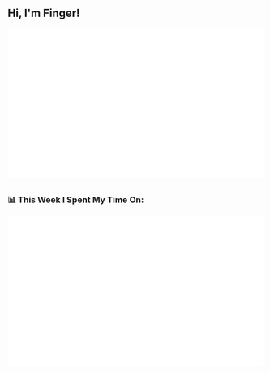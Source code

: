 <h2> Hi, I'm Finger!</h2>

<img align="right" src="https://raw.githubusercontent.com/spianmo/github-stats/master/generated/overview.svg#gh-light-mode-only">

<!-- <img align="right" height="160em" src="https://github-readme-stats-eight-theta.vercel.app/api/top-langs/?username=spianmo&layout=compact&langs_count=8&theme=algolia"/>	 -->
	
```go
package main

type Me struct {
	Name   string
	Job    string
	Code   string
	Skills string
}

func main() {
	me := &Me{
		Name:   "Finger",
		Job:    "Client-side Engineer",
		Code:   "Java, Kotlin, C#, Rust and C++ and Others",
		Skills: "Android, Security, Cross-platform client, NLP, CV, ASR ^o^",
	}
	_ = me
}
```


<h3>📊 This Week I Spent My Time On:</h3>
<img align='right' src="https://raw.githubusercontent.com/spianmo/github-stats/master/generated/languages.svg#gh-light-mode-only">

<!--START_SECTION:waka-->

```txt
Kotlin            5 hrs 26 mins   ███████▒░░░░░░░░░░░░░░░░░   29.68 %
Dart              3 hrs 45 mins   █████░░░░░░░░░░░░░░░░░░░░   20.50 %
TypeScript        2 hrs 51 mins   ████░░░░░░░░░░░░░░░░░░░░░   15.61 %
Python            1 hr 37 mins    ██▒░░░░░░░░░░░░░░░░░░░░░░   08.82 %
Groovy            1 hr 6 mins     █▓░░░░░░░░░░░░░░░░░░░░░░░   06.08 %
```

<!--END_SECTION:waka-->
